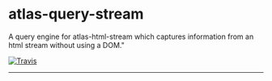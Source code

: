 # atlas-query-stream

A query engine for atlas-html-stream which captures information from an html stream without using a DOM."

[![Travis](https://img.shields.io/travis/[username]/[repo].svg)](https://travis-ci.org/[username]/[repo])

---
